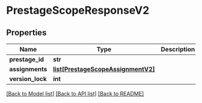 # PrestageScopeResponseV2

## Properties
Name | Type | Description | Notes
------------ | ------------- | ------------- | -------------
**prestage_id** | **str** |  | [optional] 
**assignments** | [**list[PrestageScopeAssignmentV2]**](PrestageScopeAssignmentV2.md) |  | [optional] 
**version_lock** | **int** |  | [optional] 

[[Back to Model list]](../README.md#documentation-for-models) [[Back to API list]](../README.md#documentation-for-api-endpoints) [[Back to README]](../README.md)


